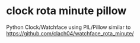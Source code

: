 # clock rota minute pillow

Python Clock/Watchface using PIL/Pillow similar to https://github.com/clach04/watchface_rota_minute/
